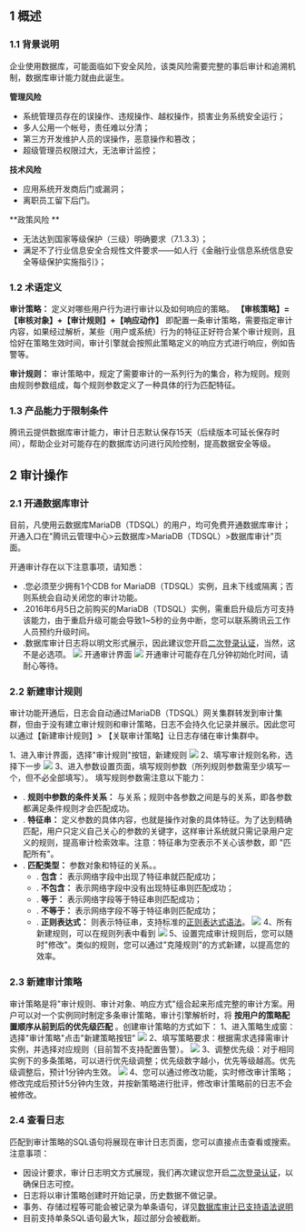 ## 1 概述

### 1.1 背景说明

企业使用数据库，可能面临如下安全风险，该类风险需要完整的事后审计和追溯机制，数据库审计能力就由此诞生。

**管理风险**
- 系统管理员存在的误操作、违规操作、越权操作，损害业务系统安全运行； 
- 多人公用一个帐号，责任难以分清；
- 第三方开发维护人员的误操作，恶意操作和篡改； 
- 超级管理员权限过大，无法审计监控；


**技术风险**
- 应用系统开发商后门或漏洞； 
- 离职员工留下后门。

**政策风险 **
- 无法达到国家等级保护（三级）明确要求（7.1.3.3）；
- 满足不了行业信息安全合规性文件要求——如人行《金融行业信息系统信息安全等级保护实施指引》；
### 1.2 术语定义

**审计策略：** 定义对哪些用户行为进行审计以及如何响应的策略。 **【审核策略】=【审核对象】+【审计规则】+【响应动作】** 即配置一条审计策略，需要指定审计内容，如果经过解析，某些（用户或系统）行为的特征正好符合某个审计规则，且恰好在策略生效时间，审计引擎就会按照此策略定义的响应方式进行响应，例如告警等。

**审计规则：** 审计策略中，规定了需要审计的一系列行为的集合，称为规则。规则由规则参数组成，每个规则参数定义了一种具体的行为匹配特征。

### 1.3 产品能力于限制条件

腾讯云提供数据库审计能力，审计日志默认保存15天（后续版本可延长保存时间），帮助企业对可能存在的数据库访问进行风险控制，提高数据安全等级。

## 2 审计操作

### 2.1 开通数据库审计

目前，凡使用云数据库MariaDB（TDSQL）的用户，均可免费开通数据库审计；开通入口在&quot;腾讯云管理中心&gt;云数据库&gt;MariaDB（TDSQL）&gt;数据库审计&quot;页面。

开通审计存在以下注意事项，请知悉：

- .您必须至少拥有1个CDB for MariaDB（TDSQL）实例，且未下线或隔离；否则系统会自动关闭您的审计功能。
- .2016年6月5日之前购买的MariaDB（TDSQL）实例，需重启升级后方可支持该能力，由于重启升级可能会导致1~5秒的业务中断，您可以联系腾讯云工作人员预约升级时间。
- .数据库审计日志将以明文形式展示，因此建议您开启[二次登录认证](https://cloud.tencent.com/document/product/378/8392)，当然，这不是必选项。
![](//mccdn.qcloud.com/static/img/89e47d9466f5d5b2db1d9e6602eb94b7/image.png)
开通审计界面
![](//mccdn.qcloud.com/static/img/ac6fc0157833324ac398228c1a1415f0/image.png)
开通审计可能存在几分钟初始化时间，请耐心等待。

### 2.2 新建审计规则

审计功能开通后，日志会自动通过MariaDB（TDSQL）网关集群转发到审计集群，但由于没有建立审计规则和审计策略，日志不会持久化记录并展示。因此您可以通过【新建审计规则】&gt; 【关联审计策略】让日志存储在审计集群中。

1、进入审计界面，选择&quot;审计规则&quot;按钮，新建规则
![](//mccdn.qcloud.com/static/img/10ee0d0b0eb5a49887df8419daee306d/image.png)
2、填写审计规则名称，选择下一步
![](//mccdn.qcloud.com/static/img/a5c1d8e4de3ca3c8e0b491372efc1644/image.png)
3、进入参数设置页面，填写规则参数（所列规则参数需至少填写一个，但不必全部填写）。
填写规则参数需注意以下能力：
- . **规则中参数的条件关系：** 与关系；规则中各参数之间是与的关系，即各参数都满足条件规则才会匹配成功。
- . **特征串：** 定义参数的具体内容，也就是操作对象的具体特征。为了达到精确匹配，用户只定义自己关心的参数的关键字，这样审计系统就只需记录用户定义的规则，提高审计检索效率。注意：特征串为空表示不关心该参数，即 &quot;匹配所有&quot;。
- . **匹配类型：** 参数对象和特征的关系。。
  - . **包含：** 表示网络字段中出现了特征串就匹配成功；
  - . **不包含：** 表示网络字段中没有出现特征串则匹配成功；
  - . **等于：** 表示网络字段等于特征串则匹配成功；
  - . **不等于：** 表示网络字段不等于特征串则匹配成功；
  - . **正则表达式：** 则表示特征串，支持标准的[正则表达式语法](https://zh.wikipedia.org/wiki/%E6%AD%A3%E5%88%99%E8%A1%A8%E8%BE%BE%E5%BC%8F)。
![](//mccdn.qcloud.com/static/img/241c4669c908d346b7a2cd16632d8cf1/image.png)
4、所有新建规则，可以在规则列表中看到
![](//mccdn.qcloud.com/static/img/4f6a7744d82875b836ed3d2e4283e0bc/image.png)
5、设置完成审计规则后，您可以随时&quot;修改&quot;。类似的规则，您可以通过&quot;克隆规则&quot;的方式新建，以提高您的效率。

### 2.3 新建审计策略

审计策略是将&quot;审计规则、审计对象、响应方式&quot;组合起来形成完整的审计方案。用户可以对一个实例同时制定多条审计策略，审计引擎解析时，将 **按用户的策略配置顺序从前到后的优先级匹配** 。创建审计策略的方式如下：
1、进入策略生成窗：选择&quot;审计策略&quot;点击&quot;新建策略按钮&quot;
![](//mccdn.qcloud.com/static/img/a5711897868ec47f9fcdcc1d8f95ed9c/image.png)
2、填写策略要求：根据需求选择需审计实例，并选择对应规则（目前暂不支持配置告警）。
![](//mccdn.qcloud.com/static/img/5ee47ce0b915dfabb76c4ec071cc2fdf/image.png)
3、调整优先级：对于相同实例下的多条策略，可以进行优先级调整；优先级数字越小，优先等级越高。优先级调整后，预计1分钟内生效。
![](//mccdn.qcloud.com/static/img/9a0cf48a91f9cab02344a08ad9eb2333/image.png)
  4、您可以通过修改功能，实时修改审计策略；修改完成后预计5分钟内生效，并按新策略进行批评，修改审计策略前的日志不会被修改。

### 2.4 查看日志

匹配到审计策略的SQL语句将展现在审计日志页面，您可以直接点击查看或搜索。注意事项：

- 因设计要求，审计日志明文方式展现，我们再次建议您开启[二次登录认证](https://cloud.tencent.com/document/product/378/8392)，以确保日志可控。
- 日志将以审计策略创建时开始记录，历史数据不做记录。
- 事务、存储过程等可能会被记录为单条语句，详见[数据库审计已支持语法说明](https://cloud.tencent.com/doc/product/237/4847)
- 目前支持单条SQL语句最大1k，超过部分会被截断。
